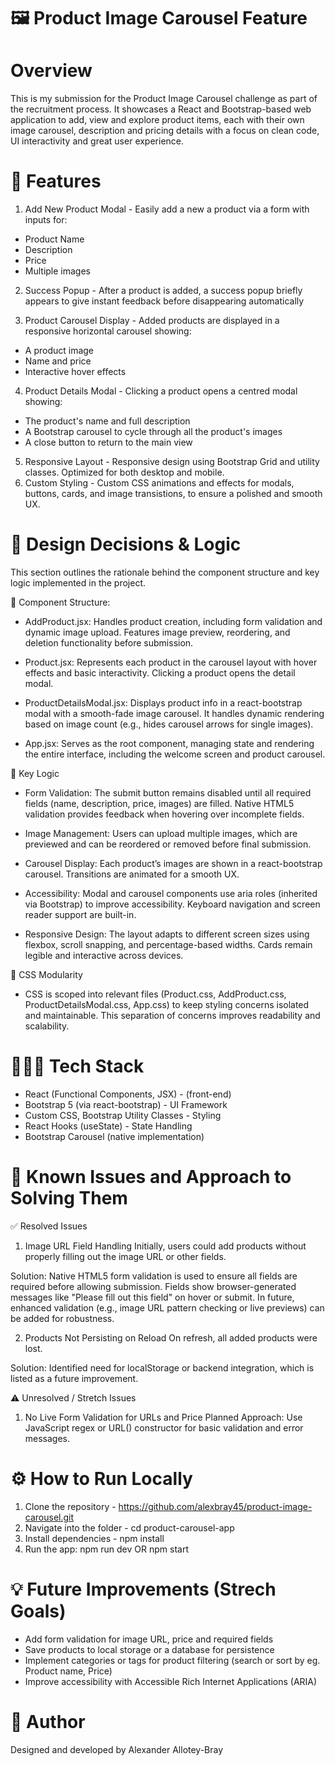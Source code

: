 # 🖼️ Product Image Carousel Feature

# Overview
This is my submission for the Product Image Carousel challenge as part of the recruitment process.
It showcases a React and Bootstrap-based web application to add, view and explore product items, each with their own image carousel, description and pricing details with a focus on clean code, UI interactivity and great user experience.

# 🚀 Features
1. Add New Product Modal - Easily add a new a product via a form with inputs for:
- Product Name
- Description
- Price
- Multiple images
2. Success Popup - After a product is added, a success popup briefly appears to give instant feedback before disappearing automatically
   
3. Product Carousel Display - Added products are displayed in a responsive horizontal carousel showing:
- A product image
- Name and price
- Interactive hover effects
  
4. Product Details Modal - Clicking a product opens a centred modal showing:
- The product's name and full description
- A Bootstrap carousel to cycle through all the product's images
- A close button to return to the main view
  
5. Responsive Layout - Responsive design using Bootstrap Grid and utility classes. Optimized for both desktop and mobile.
6. Custom Styling - Custom CSS animations and effects for modals, buttons, cards, and image transistions, to ensure a polished and smooth UX.

# 🧩 Design Decisions & Logic
This section outlines the rationale behind the component structure and key logic implemented in the project.

🔧 Component Structure:

- AddProduct.jsx: Handles product creation, including form validation and dynamic image upload. Features image preview, reordering, and deletion functionality before submission.

- Product.jsx: Represents each product in the carousel layout with hover effects and basic interactivity. Clicking a product opens the detail modal.

- ProductDetailsModal.jsx: Displays product info in a react-bootstrap modal with a smooth-fade image carousel. It handles dynamic rendering based on image count (e.g., hides carousel arrows for single images).

- App.jsx: Serves as the root component, managing state and rendering the entire interface, including the welcome screen and product carousel.

🎯 Key Logic

- Form Validation: The submit button remains disabled until all required fields (name, description, price, images) are filled. Native HTML5 validation provides feedback when hovering over incomplete fields.

- Image Management: Users can upload multiple images, which are previewed and can be reordered or removed before final submission.

- Carousel Display: Each product’s images are shown in a react-bootstrap carousel. Transitions are animated for a smooth UX.

- Accessibility: Modal and carousel components use aria roles (inherited via Bootstrap) to improve accessibility. Keyboard navigation and screen reader support are built-in.

- Responsive Design: The layout adapts to different screen sizes using flexbox, scroll snapping, and percentage-based widths. Cards remain legible and interactive across devices.

🧱 CSS Modularity 

- CSS is scoped into relevant files (Product.css, AddProduct.css, ProductDetailsModal.css, App.css) to keep styling concerns isolated and maintainable. This separation of concerns improves readability and scalability.

# 👨🏽‍💻 Tech Stack
- React (Functional Components, JSX) - (front-end)
- Bootstrap 5 (via react-bootstrap) - UI Framework
- Custom CSS, Bootstrap Utility Classes - Styling
- React Hooks (useState) - State Handling
- Bootstrap Carousel (native implementation)


# 🔧 Known Issues and Approach to Solving Them
✅ Resolved Issues

1.	Image URL Field Handling 
Initially, users could add products without properly filling out the image URL or other fields. 

Solution: Native HTML5 form validation is used to ensure all fields are required before allowing submission. Fields show browser-generated messages like "Please fill out this field" on hover or submit. In future, enhanced validation (e.g., image URL pattern checking or live previews) can be added for robustness.

2.	Products Not Persisting on Reload 
On refresh, all added products were lost.

Solution: Identified need for localStorage or backend integration, which is listed as a future improvement.


⚠️ Unresolved / Stretch Issues

1.	No Live Form Validation for URLs and Price 
Planned Approach: Use JavaScript regex or URL() constructor for basic validation and error messages.

# ⚙️ How to Run Locally
1.	Clone the repository - https://github.com/alexbray45/product-image-carousel.git 
2.	Navigate into the folder - cd product-carousel-app
3.	Install dependencies - npm install
4.	Run the app: npm run dev OR npm start

# 💡 Future Improvements (Strech Goals)
- Add form validation for image URL, price and required fields
- Save products to local storage or a database for persistence
- Implement categories or tags for product filtering (search or sort by eg. Product name, Price)
- Improve accessibility with Accessible Rich Internet Applications (ARIA)

# 📝 Author
Designed and developed by Alexander Allotey-Bray
